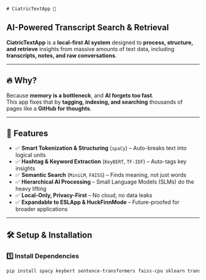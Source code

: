     # CiatricTextApp 🚀  
## AI-Powered Transcript Search & Retrieval  

**CiatricTextApp** is a **local-first AI system** designed to **process, structure, and retrieve** insights from massive amounts of text data, including **transcripts, notes, and raw conversations**.  

---

## 🔥 Why?  
Because **memory is a bottleneck**, and **AI forgets too fast**.  
This app fixes that by **tagging, indexing, and searching** thousands of pages like a **GitHub for thoughts**.  

---

## 📌 Features  
- ✅ **Smart Tokenization & Structuring** (`spaCy`) – Auto-breaks text into logical units  
- ✅ **Hashtag & Keyword Extraction** (`KeyBERT`, `TF-IDF`) – Auto-tags key insights  
- ✅ **Semantic Search** (`MiniLM`, `FAISS`) – Finds meaning, not just words  
- ✅ **Hierarchical AI Processing** – Small Language Models (SLMs) do the heavy lifting  
- ✅ **Local-Only, Privacy-First** – No cloud, no data leaks  
- ✅ **Expandable to ESLApp & HuckFinnMode** – Future-proofed for broader applications  

---

## 🛠 Setup & Installation  

### **1️⃣ Install Dependencies**  
```bash
pip install spacy keybert sentence-transformers faiss-cpu sklearn transformers
